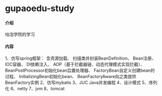 # gupaoedu-study

#### 介绍
咕泡学院的学习

#### 内容
1、仿写spring框架：
    含资源加载、
    扫描类并封装BeanDefinition、
    Bean注册、
    IOC容器、
    DI依赖注入、
    AOP（基于拦截器链、动态代理模式实现拦截）、
    BeanPostProcessor初始化bean后置处理器、
    FactoryBean自定义创建bean的过程、
    InitializingBean初始化bean、
    BeanFactoryAware向之类提供BeanFactory实例
2、仿写mybatis
3、JUC Java并发编程
4、设计模式
5、序列化
6、netty
7、jvm
8、tomcat